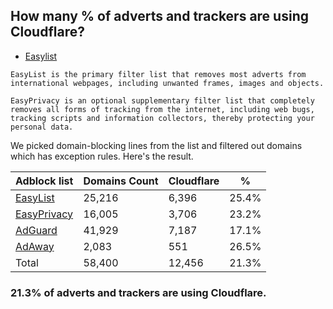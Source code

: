 ## How many % of adverts and trackers are using Cloudflare?


- [Easylist](https://web.archive.org/web/20210516110248/https://easylist.to/)
```
EasyList is the primary filter list that removes most adverts from international webpages, including unwanted frames, images and objects.

EasyPrivacy is an optional supplementary filter list that completely removes all forms of tracking from the internet, including web bugs, tracking scripts and information collectors, thereby protecting your personal data.
```


We picked domain-blocking lines from the list and filtered out domains which has exception rules.
Here's the result.


| Adblock list | Domains Count | Cloudflare | % |
| --- | --- | --- | --- |
| [EasyList](https://easylist.to/easylist/easylist.txt) | 25,216 | 6,396 | 25.4% |
| [EasyPrivacy](https://easylist.to/easylist/easyprivacy.txt) | 16,005 | 3,706 | 23.2% |
| [AdGuard](https://adguardteam.github.io/AdGuardSDNSFilter/Filters/filter.txt) | 41,929 | 7,187 | 17.1% |
| [AdAway](https://raw.githubusercontent.com/AdAway/adaway.github.io/master/hosts.txt) | 2,083 | 551 | 26.5% |
| Total | 58,400 | 12,456 | 21.3% |


### 21.3% of adverts and trackers are using Cloudflare.